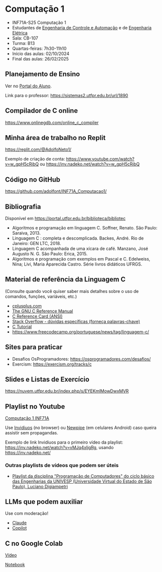 # Computação 1

- INF71A-S25 Computação 1
- Estudantes de [Engenharia de Controle e Automação](https://www.utfpr.edu.br/cursos/coordenacoes/graduacao/curitiba/ct-engenharia-de-controle-e-automacao) e de [Engenharia Elétrica](https://www.utfpr.edu.br/cursos/coordenacoes/graduacao/curitiba/ct-engenharia-eletrica)
- Sala: CB-107
- Turma: B13
- Quartas-feiras: 7h30-11h10
- Início das aulas: 02/10/2024
- Final das aulas: 26/02/2025

## Planejamento de Ensino

Ver no [Portal do Aluno](https://www.utfpr.edu.br/alunos/portal-do-aluno).

Link para o professor: <https://sistemas2.utfpr.edu.br/url/1890>

## Compilador de C online

<https://www.onlinegdb.com/online_c_compiler>

## Minha área de trabalho no Replit

<https://replit.com/@AdolfoNeto1/>

Exemplo de criação de conta: <https://www.youtube.com/watch?v=w_gpH5cRibQ> ou <https://inv.nadeko.net/watch?v=w_gpH5cRibQ>


## Código no GitHub

<https://github.com/adolfont/INF71A_Computacao1/>


## Bibliografia

Disponível em <https://portal.utfpr.edu.br/biblioteca/bibliotec>

- Algoritmos e programação em linguagem C. Soffner, Renato. São Paulo: Saraiva, 2013.
- Linguagem C : completa e descomplicada. Backes, André. Rio de Janeiro: GEN LTC, 2018.
- Linguagem C acompanhada de uma xícara de café. Manzano, José Augusto N. G. São Paulo: Erica, 2015.
- Algoritmos e programação com exemplos em Pascal e C. Edelweiss, Nina; Livi, Maria Aparecida Castro. Série livros didáticos UFRGS.

## Material de referência da Linguagem C

(Consulte quando você quiser saber mais detalhes sobre o uso de comandos, funções, variáveis, etc.)

- [cplusplus.com](https://www.cplusplus.com/reference/)  
- [The GNU C Reference Manual](https://www.gnu.org/software/gnu-c-manual/gnu-c-manual.html)  
- [C Reference Card (ANSI)](https://users.ece.utexas.edu/~adnan/c-refcard.pdf)  
- [Stack Overflow - dúvidas específicas (forneça palavras-chave)](https://stackoverflow.com/ "Stack Overflow - dúvidas específicas (forneça palavras-chave)")  
- [C Tutorial](https://www.w3schools.com/c/)
- <https://www.freecodecamp.org/portuguese/news/tag/linguagem-c/>

## Sites para praticar

- Desafios OsProgramadores: <https://osprogramadores.com/desafios/>
- Exercism: <https://exercism.org/tracks/c>

## Slides e Listas de Exercício


<https://nuvem.utfpr.edu.br/index.php/s/EYEKmlMowDwxMVR>

<!-- K... Brian https://www.amazon.com.br/Programming-Language-Brian-W-Kernighan/dp/0131103628 --> 

## Playlist no Youtube

[Computação 1 INF71A](https://www.youtube.com/playlist?list=PLr0nplfR1PLeDraXsWjEQDbbsgKRw4leU)

Use [Invidiuos](https://docs.invidious.io/instances/) (no browser) ou [Newpipe](https://newpipe.net/) (em celulares Android) caso queira assistir sem propagandas.

Exemplo de link Invidiuos para o primeiro vídeo da playlist: <https://inv.nadeko.net/watch?v=vMJq4xljgRg>, usando <https://inv.nadeko.net/>

### Outras playlists de vídeos que podem ser úteis

- [Playlist da disciplina "Programação de Computadores" do ciclo básico das Engenharias da UNIVESP (Universidade Virtual do Estado de São Paulo), Luciano Digiampetri](https://youtube.com/playlist?list=PL_JAaU8k6DQW_X6yHtTTuw9F6pF_0nvfy&si=q0kxkBxKOS-Dfl_3)

## LLMs que podem auxiliar

Use com moderação!

- [Claude](https://bit.ly/ClaudeComputacao1)
- [Copilot](https://bit.ly/CopilotComputacao1)


## C no Google Colab

[Vídeo](https://www.youtube.com/watch?v=Ka-s6OGQhmc)


[Notebook](https://colab.research.google.com/drive/1ZhnJTkDsB83Fa8ciH7AolgRN0lgHT-np?usp=sharing)
